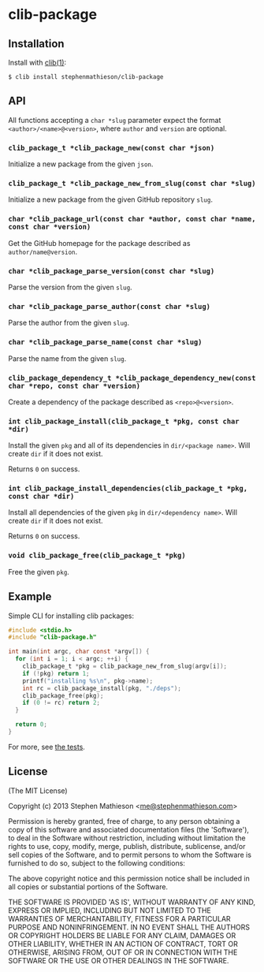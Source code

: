 
# clib-package


## Installation

  Install with [clib(1)](https://github.com/clibs/clib):

    $ clib install stephenmathieson/clib-package

## API

All functions accepting a `char *slug` parameter expect the format `<author>/<name>@<version>`, where `author` and `version` are optional.

### `clib_package_t *clib_package_new(const char *json)`

Initialize a new package from the given `json`.

### `clib_package_t *clib_package_new_from_slug(const char *slug)`

Initialize a new package from the given GitHub repository `slug`.

### `char *clib_package_url(const char *author, const char *name, const char *version)`

Get the GitHub homepage for the package described as `author/name@version`.

### `char *clib_package_parse_version(const char *slug)`

Parse the version from the given `slug`.  

### `char *clib_package_parse_author(const char *slug)`

Parse the author from the given `slug`.  

### `char *clib_package_parse_name(const char *slug)`

Parse the name from the given `slug`.  

### `clib_package_dependency_t *clib_package_dependency_new(const char *repo, const char *version)`

Create a dependency of the package described as `<repo>@<version>`.

### `int clib_package_install(clib_package_t *pkg, const char *dir)`

Install the given `pkg` and all of its dependencies in `dir/<package name>`.  Will create `dir` if it does not exist.

Returns `0` on success.

### `int clib_package_install_dependencies(clib_package_t *pkg, const char *dir)`

Install all dependencies of the given `pkg` in `dir/<dependency name>`.  Will create `dir` if it does not exist.

Returns `0` on success.


### `void clib_package_free(clib_package_t *pkg)`

Free the given `pkg`.

## Example

Simple CLI for installing clib packages:

```c
#include <stdio.h>
#include "clib-package.h"

int main(int argc, char const *argv[]) {
  for (int i = 1; i < argc; ++i) {
    clib_package_t *pkg = clib_package_new_from_slug(argv[i]);
    if (!pkg) return 1;
    printf("installing %s\n", pkg->name);
    int rc = clib_package_install(pkg, "./deps");
    clib_package_free(pkg);
    if (0 != rc) return 2;
  }

  return 0;
}
```

For more, see [the tests](https://github.com/stephenmathieson/clib-package/tree/master/test).

## License

(The MIT License)

Copyright (c) 2013 Stephen Mathieson &lt;me@stephenmathieson.com&gt;

Permission is hereby granted, free of charge, to any person obtaining
a copy of this software and associated documentation files (the
'Software'), to deal in the Software without restriction, including
without limitation the rights to use, copy, modify, merge, publish,
distribute, sublicense, and/or sell copies of the Software, and to
permit persons to whom the Software is furnished to do so, subject to
the following conditions:

The above copyright notice and this permission notice shall be
included in all copies or substantial portions of the Software.

THE SOFTWARE IS PROVIDED 'AS IS', WITHOUT WARRANTY OF ANY KIND,
EXPRESS OR IMPLIED, INCLUDING BUT NOT LIMITED TO THE WARRANTIES OF
MERCHANTABILITY, FITNESS FOR A PARTICULAR PURPOSE AND NONINFRINGEMENT.
IN NO EVENT SHALL THE AUTHORS OR COPYRIGHT HOLDERS BE LIABLE FOR ANY
CLAIM, DAMAGES OR OTHER LIABILITY, WHETHER IN AN ACTION OF CONTRACT,
TORT OR OTHERWISE, ARISING FROM, OUT OF OR IN CONNECTION WITH THE
SOFTWARE OR THE USE OR OTHER DEALINGS IN THE SOFTWARE.
